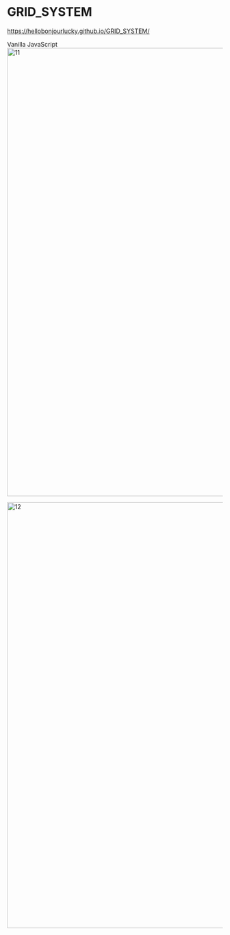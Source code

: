 # GRID_SYSTEM

https://hellobonjourlucky.github.io/GRID_SYSTEM/

Vanilla JavaScript
<img width="1044" alt="11" src="https://user-images.githubusercontent.com/73243458/146067016-9f57377e-e847-46dd-9a99-05910fa8542f.png">


<img width="992" alt="12" src="https://user-images.githubusercontent.com/73243458/146067026-488ca5c3-74a5-4b1e-9280-87032394e46c.png">
